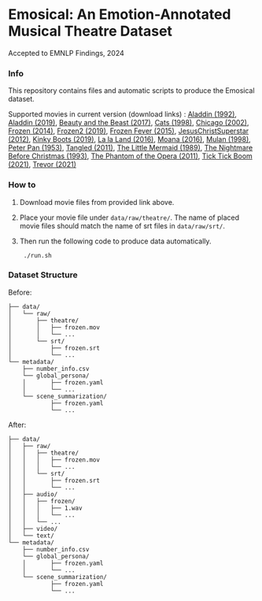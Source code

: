 # Emosical: An Emotion-Annotated Musical Theatre Dataset
Accepted to EMNLP Findings, 2024


### Info
This repository contains files and automatic scripts to produce the Emosical dataset.

Supported movies in current version (download links) : 
<a href="https://www.microsoft.com/en-us/p/aladdin/8d6kgwxn05ql?activetab=pivot%3Aoverviewtab">Aladdin (1992)</a>, 
<a href="https://www.microsoft.com/en-us/p/aladdin-2019-bonus/8d6kgwxn02mz">Aladdin (2019)</a>, 
<a href="https://www.microsoft.com/en-us/p/beauty-and-the-beast-2017/8d6kgwx29kg4">Beauty and the Beast (2017)</a>, 
<a href="https://www.microsoft.com/en-us/p/cats-2019/8d6kgwxn0z1v">Cats (1998)</a>, 
<a href="https://www.microsoft.com/en-us/p/chicago/8d6kgwzl5htw?activetab=pivot%3Aoverviewtab">Chicago (2002)</a>, 
<a href="https://www.microsoft.com/en-au/p/frozen-2013/8d6kgwzkhjg9?activetab=pivot%3Aoverviewtab">Frozen (2014)</a>, 
<a href="https://www.microsoft.com/en-us/p/frozen-ii/8d6kgwxn0hk0">Frozen2 (2019)</a>, 
<a href="https://www.microsoft.com/en-us/p/frozen-fever/8d6kgx02bg5t?activetab=pivot%3Aoverviewtab">Frozen Fever (2015)</a>, 
<a href="https://www.microsoft.com/nl-nl/p/jesus-christ-superstar/8d6kgwzl60ks">JesusChristSuperstar (2012)</a>, 
<a href="https://www.microsoft.com/en-us/p/kinky-boots-the-musical/8d6kgwxn6zn4?activetab=pivot%3Aoverviewtab">Kinky Boots (2019)</a>, 
<a href="https://www.microsoft.com/en-us/p/la-la-land/8d6kgwx614c0?activetab=pivot%3Aoverviewtab">La la Land (2016)</a>, 
<a href="https://www.microsoft.com/en-us/p/moana/8d6kgx0m8tzw?activetab=pivot%3Aoverviewtab">Moana (2016)</a>, 
<a href="https://www.microsoft.com/en-us/p/mulan/8d6kgwzl4z7t?activetab=pivot%3Aoverviewtab">Mulan (1998)</a>, 
<a href="https://www.microsoft.com/en-us/p/peter-pan/8d6kgwxn1x51">Peter Pan (1953)</a>, 
<a href="https://www.microsoft.com/en-us/p/tangled/8d6kgwzl596v?activetab=pivot%3Aoverviewtab">Tangled (2011)</a>, 
<a href="https://www.microsoft.com/en-us/p/the-little-mermaid/8d6kgwxn3q1k">The Little Mermaid (1989)</a>, 
<a href="https://www.microsoft.com/en-us/p/nightmare-before-christmas-bonus/8d6kgwxn2q0x?activetab=pivot%3Aoverviewtab">The Nightmare Before Christmas (1993)</a>, 
<a href="https://www.microsoft.com/en-gb/p/phantom-of-the-opera-at-the-royal-albert-hall-25th-anniversary-celebration/8d6kgwzl5fz5?activetab=pivot%3Aoverviewtab">The Phantom of the Opera (2011)</a>, 
<a href="https://www.ebay.com/itm/335457354216?mkcid=16&mkevt=1&mkrid=711-127632-2357-0&ssspo=n41xXGNFTO2&sssrc=2047675&ssuid=&widget_ver=artemis&media=COPY">Tick Tick Boom (2021)</a>, 
<a href="">Trevor (2021)</a>


### How to 
1. Download movie files from provided link above.
2. Place your movie file under ```data/raw/theatre/```.
The name of placed movie files should match the name of srt files in ```data/raw/srt/```.
3. Then run the following code to produce data automatically.
    
        ./run.sh




### Dataset Structure
Before:

    ├── data/
    │   └── raw/
    │       ├── theatre/
    │       │   ├── frozen.mov
    │       │   └── ...
    │       └── srt/
    │           ├── frozen.srt
    │           └── ...
    └── metadata/
        ├── number_info.csv
        └── global_persona/
        │       ├── frozen.yaml   
        │       └── ...
        └── scene_summarization/
                ├── frozen.yaml   
                └── ...

After:

    ├── data/
    │   ├── raw/
    │   │   ├── theatre/
    │   │   │   ├── frozen.mov
    │   │   │   └── ...
    │   │   └── srt/
    │   │       ├── frozen.srt
    │   │       └── ...
    │   ├── audio/ 
    │   │   ├── frozen/
    │   │   │   ├── 1.wav
    │   │   │   └── ...
    │   │   └── ...
    │   ├── video/
    │   └── text/
    └── metadata/
        ├── number_info.csv
        └── global_persona/
        │       ├── frozen.yaml   
        │       └── ...
        └── scene_summarization/
                ├── frozen.yaml   
                └── ...

